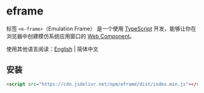 # eframe

标签 `<e-frame>`（Emulation Frame） 是一个使用 [TypeScript](https://www.typescriptlang.org/zh/) 开发，能够让你在浏览器中创建模仿系统应用窗口的 [Web Component](https://developer.mozilla.org/zh-CN/docs/Web/API/Web_components)。

使用其他语言阅读：[English](README.md) | 简体中文

## 安装

```html
<script src="https://cdn.jsdelivr.net/npm/eframe/dist/index.min.js"></script>
```
